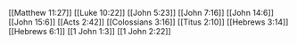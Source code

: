 [[Matthew 11:27]]
[[Luke 10:22]]
[[John 5:23]]
[[John 7:16]]
[[John 14:6]]
[[John 15:6]]
[[Acts 2:42]]
[[Colossians 3:16]]
[[Titus 2:10]]
[[Hebrews 3:14]]
[[Hebrews 6:1]]
[[1 John 1:3]]
[[1 John 2:22]]
